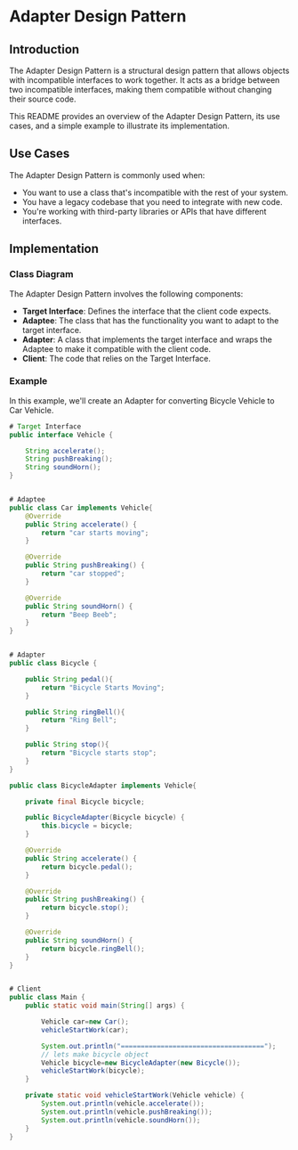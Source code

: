 # Adapter Design Pattern

## Introduction

The Adapter Design Pattern is a structural design pattern that allows objects with incompatible interfaces to work together. It acts as a bridge between two incompatible interfaces, making them compatible without changing their source code.

This README provides an overview of the Adapter Design Pattern, its use cases, and a simple example to illustrate its implementation.

## Use Cases

The Adapter Design Pattern is commonly used when:

- You want to use a class that's incompatible with the rest of your system.
- You have a legacy codebase that you need to integrate with new code.
- You're working with third-party libraries or APIs that have different interfaces.

## Implementation

### Class Diagram

The Adapter Design Pattern involves the following components:

- **Target Interface**: Defines the interface that the client code expects.
- **Adaptee**: The class that has the functionality you want to adapt to the target interface.
- **Adapter**: A class that implements the target interface and wraps the Adaptee to make it compatible with the client code.
- **Client**: The code that relies on the Target Interface.


### Example

In this example, we'll create an Adapter for converting Bicycle Vehicle to Car Vehicle.

```java
# Target Interface
public interface Vehicle {

    String accelerate();
    String pushBreaking();
    String soundHorn();
}


# Adaptee
public class Car implements Vehicle{
    @Override
    public String accelerate() {
        return "car starts moving";
    }

    @Override
    public String pushBreaking() {
        return "car stopped";
    }

    @Override
    public String soundHorn() {
        return "Beep Beeb";
    }
}


# Adapter
public class Bicycle {

    public String pedal(){
        return "Bicycle Starts Moving";
    }

    public String ringBell(){
        return "Ring Bell";
    }

    public String stop(){
        return "Bicycle starts stop";
    }
}

public class BicycleAdapter implements Vehicle{

    private final Bicycle bicycle;

    public BicycleAdapter(Bicycle bicycle) {
        this.bicycle = bicycle;
    }

    @Override
    public String accelerate() {
        return bicycle.pedal();
    }

    @Override
    public String pushBreaking() {
        return bicycle.stop();
    }

    @Override
    public String soundHorn() {
        return bicycle.ringBell();
    }
}


# Client
public class Main {
    public static void main(String[] args) {

        Vehicle car=new Car();
        vehicleStartWork(car);

        System.out.println("====================================");
        // lets make bicycle object
        Vehicle bicycle=new BicycleAdapter(new Bicycle());
        vehicleStartWork(bicycle);
    }

    private static void vehicleStartWork(Vehicle vehicle) {
        System.out.println(vehicle.accelerate());
        System.out.println(vehicle.pushBreaking());
        System.out.println(vehicle.soundHorn());
    }
}
